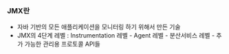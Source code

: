 ### JMX란

- 자바 기반의 모든 애플리케이션을 모니터링 하기 위해서 만든 기술
- JMX의 4단계 레벨 : Instrumentation 레벨 - Agent 레벨 - 분산서비스 레벨 - 추가 가능한 관리용 프로토콜 API들
